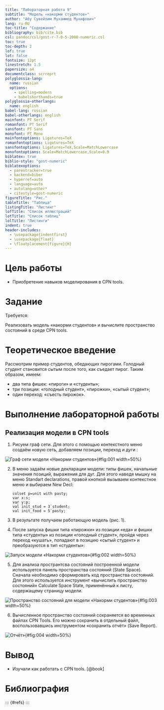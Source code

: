 ```yaml
---
title: "Лабораторная работа 9"
subtitle: "Модель «накорми студентов»"
author: "Абу Сувейлим Мухаммед Мунифович"
lang: ru-RU
toc-title: "Содержание"
bibliography: bib/cite.bib
csl: pandoc/csl/gost-r-7-0-5-2008-numeric.csl
toc: true
toc-depth: 2
lof: true
lot: false
fontsize: 12pt
linestretch: 1.5
papersize: a4
documentclass: scrreprt
polyglossia-lang:
  name: russian
  options:
    - spelling=modern
    - babelshorthands=true
polyglossia-otherlangs:
  name: english
babel-lang: russian
babel-otherlangs: english
mainfont: PT Serif
romanfont: PT Serif
sansfont: PT Sans
monofont: PT Mono
mainfontoptions: Ligatures=TeX
romanfontoptions: Ligatures=TeX
sansfontoptions: Ligatures=TeX,Scale=MatchLowercase
monofontoptions: Scale=MatchLowercase,Scale=0.9
biblatex: true
biblio-style: "gost-numeric"
biblatexoptions:
  - parentracker=true
  - backend=biber
  - hyperref=auto
  - language=auto
  - autolang=other*
  - citestyle=gost-numeric
figureTitle: "Рис."
tableTitle: "Таблица"
listingTitle: "Листинг"
lofTitle: "Список иллюстраций"
lotTitle: "Список таблиц"
lolTitle: "Листинги"
indent: true
header-includes:
  - \usepackage{indentfirst}
  - \usepackage{float}
  - \floatplacement{figure}{H}
---
```



# Цель работы

- Приобретение навыков моделирования в CPN tools.

# Задание

Требуется:
   
Реализовать модель «накорми студентов» и вычислите пространство состояний в среде CPN tools.

# Теоретическое введение

Рассмотрим пример студентов, обедающих пирогами. Голодный студент становится сытым после того, как съедает пирог.
Таким образом, имеем:
- два типа фишек: «пироги» и «студенты»;
- три позиции: «голодный студент», «пирожки», «сытый студент»;
- один переход: «съесть пирожок».

# Выполнение лабораторной работы

## Реализация модели в CPN tools

1. Рисуем граф сети. Для этого с помощью контекстного меню создаём новую сеть, добавляем позиции, переход и дуги :


  ![Граф сети модели «Накорми студентов»](./images/model_scheme_initial_state_01.png){#fig:001 width=50%}

2. В меню задаём новые декларации модели: типы фишек, начальные значения позиций, выражения для дуг. Для этого наведя мышку на меню Standart declarations, правой кнопкой вызываем контекстное меню и выбираем New Decl:

   ```colset s=unit with student;
   colset p=unit with pasty;
   var x:s;
   var y:p;
   val init_stud = 3`student;
   val init_food = 5`pasty;
   ```

3. В результате получаем работающую модель (рис. 1).
4. После запуска фишки типа «пирожки» из позиции «еда» и фишки типа «студенты» из позиции «голодный студент», пройдя через переход «кушать», попадают в позицию «сытый студент» и преобразуются в тип «студенты»:

  ![Запуск модели «Накорми студентов»](./images/model_scheme_final_state_01.png){#fig:002 width=50%}

5. Для анализа пространтсва состояний построенной модели используется панель пространства состояний (State Space). Сначала необходимо сформировать код пространства состояний. Для этого используется инструмент «вычислить пространство состояний» Calculate Space State, применённый к листу, содержащему страницу модели.


  ![Пространство состояний для модели «Накорми студентов»](./images/model_scheme_final_state_02.png){#fig:003 width=50%}
   
6. Вычисленное пространство состояний сохраняется во временных файлах CPN Tools. Его можно сохранить в отдельный файл, воспользовавшись инструментом «сохранить отчёт» (Save Report).

  ![Отчёт»](./images/model_report_01.png){#fig:004 width=50%}


# Вывод

- Изучали как работать с CPN tools. [@book]

# Библиография

::: {#refs}
:::